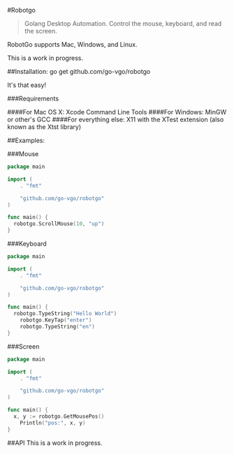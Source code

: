 #Robotgo
  
  >Golang Desktop Automation. Control the mouse, keyboard, and read the screen.
  
RobotGo supports Mac, Windows, and Linux.

This is a work in progress.

##Installation:
  go get github.com/go-vgo/robotgo

  It's that easy!

###Requirements

####For Mac OS X:
    Xcode Command Line Tools
####For Windows:
    MinGW or other's GCC
####For everything else:
    X11 with the XTest extension (also known as the Xtst library)


##Examples:

###Mouse

```Go
package main

import (
	. "fmt"

	"github.com/go-vgo/robotgo"
)

func main() {
  robotgo.ScrollMouse(10, "up")
} 
``` 

###Keyboard

```Go
package main

import (
	. "fmt"

	"github.com/go-vgo/robotgo"
)

func main() {
  robotgo.TypeString("Hello World")
	robotgo.KeyTap("enter")
	robotgo.TypeString("en")
} 
```

###Screen

```Go
package main

import (
	. "fmt"

	"github.com/go-vgo/robotgo"
)

func main() {
  x, y := robotgo.GetMousePos()
	Println("pos:", x, y)
} 
```

##API
  This is a work in progress.


